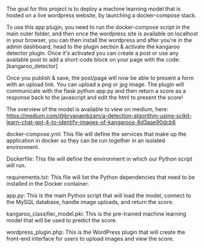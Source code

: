 The goal for this project is to deploy a machine learning model that is hosted on a live wordpress website, by launching a docker-compose stack.

To use this app plugin, you need to run the docker-compose script in the main outer folder, and then once the wordpress site is available on localhost in your browser, you can then install the wordpress and after you're in the admin dashboard, head to the plugin section & activate the kangaroo detector plugin. Once it's activated you can create a post or use any available post to add a short-code block on your page with the code: [kangaroo_detector]

Once you publish & save, the post/page will now be able to present a form with an upload link. You can upload a png or jpg image. The plugin will communicate with the flask python app.py and then return a score as a response back to the javascript and edit the html to present the score! 


The overview of the model is available to view on medium, here: https://medium.com/@bryanambzam/a-detection-algorithm-using-scikit-learn-chat-gpt-4-to-identify-images-of-kangaroos-8d3aae90dcb6

docker-compose.yml: This file will define the services that make up the application in docker so they can be run together in an isolated environment.

Dockerfile: This file will define the environment in which our Python script will run.

requirements.txt: This file will list the Python dependencies that need to be installed in the Docker container.

app.py: This is the main Python script that will load the model, connect to the MySQL database, handle image uploads, and return the score.

kangaroo_classifier_model.pki: This is the pre-trained machine learning model that will be used to predict the score.

wordpress_plugin.php: This is the WordPress plugin that will create the front-end interface for users to upload images and view the score.
